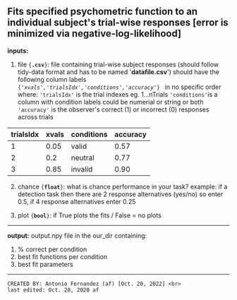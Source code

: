 Fits specified psychometric function to an individual subject's
trial-wise responses 
[error is minimized via negative-log-likelihood]
---  
**inputs:** 
1. file   <code>{**.csv**}</code>:  file containing trial-wise subject responses (should follow tidy-data format and has to be named '**datafile.csv**') 
    should have the following column labels <code>{*'xvals','trialsIdx','conditions','accuracy'*} </code> in no specific order where:
    <code>'trialsIdx'</code> is the trial indexes eg. 1...nTrials 
    <code>'conditions'</code>is a column with condition labels could be numerial or string or both 
    <code>'accuracy'</code> is the observer's correct (1) or incorrect (0) responses across trials                

|trialsIdx|xvals|conditions|accuracy|
| ------- | --- | -------- | ------ | 
|   1      |  0.05   |  valid        |   0.57      |  
|   2      |  0.2   |  neutral        |   0.77      |  
|   3      |  0.85   |  invalid        |   0.90      |  


2. chance  <code>{**float**}</code>:  what is chance performance in your task? example: if a detection task then there are 2 response alternatives (yes/no) so enter 0.5, if 4 response alternatives enter 0.25

3. plot  <code>{**bool**}</code>:  if True plots the fits / False = no plots 
---
**output:**
output.npy file in the our_dir containing:
1. % correct per condition
2. best fit functions per condition
3. best fit parameters
          

---

    CREATED BY: Antonio Fernandez (af) [Oct. 20, 2022] <br>
    last edited: Oct. 28, 2020 af
    